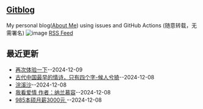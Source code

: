 ## [Gitblog](https://luckypoem.github.io/gitblog-by-yihong0618)
My personal blog([About Me](https://github.com/yihong0618/gitblog/issues/282)) using issues and GitHub Actions (随意转载，无需署名)
![image](https://github.com/user-attachments/assets/a168bf11-661e-4566-b042-7fc9544de528)
[RSS Feed](https://raw.githubusercontent.com/luckypoem/gitblog-by-yihong0618/master/feed.xml)

## 最近更新
- [再次体验一下](https://github.com/luckypoem/gitblog-by-yihong0618/issues/14)--2024-12-09
- [古代中国最早的情诗，只有四个字-候人兮猗](https://github.com/luckypoem/gitblog-by-yihong0618/issues/11)--2024-12-08
- [浣溪沙](https://github.com/luckypoem/gitblog-by-yihong0618/issues/10)--2024-12-08
- [我看爱情 作者：纳兰慕容](https://github.com/luckypoem/gitblog-by-yihong0618/issues/9)--2024-12-08
- [985本硕月薪3000元 ](https://github.com/luckypoem/gitblog-by-yihong0618/issues/8)--2024-12-08
